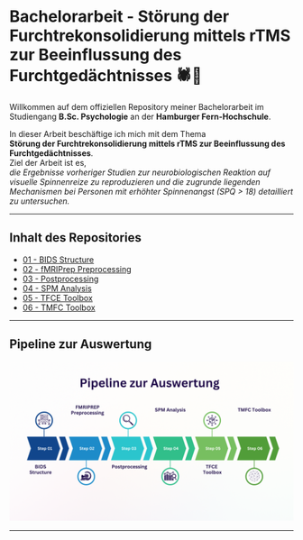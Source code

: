 # Bachelorarbeit - Störung der Furchtrekonsolidierung mittels rTMS zur Beeinflussung des Furchtgedächtnisses 🕷️🧲

Willkommen auf dem offiziellen Repository meiner Bachelorarbeit im Studiengang **B.Sc. Psychologie** an der **Hamburger Fern-Hochschule**.

In dieser Arbeit beschäftige ich mich mit dem Thema  
**Störung der Furchtrekonsolidierung mittels rTMS zur Beeinflussung des Furchtgedächtnisses**.  
Ziel der Arbeit ist es,  
*die Ergebnisse vorheriger Studien zur neurobiologischen Reaktion auf visuelle Spinnenreize zu reproduzieren und die zugrunde liegenden Mechanismen bei Personen mit erhöhter Spinnenangst (SPQ > 18) detailliert zu untersuchen.*  


---

## Inhalt des Repositories


- [01 - BIDS Structure](./01%20-%20BIDS%20Structure)
- [02 - fMRIPrep Preprocessing](./02%20-%20fMRIPrep%20Preprocessing)
- [03 - Postprocessing](./03%20-%20Postprocessing)
- [04 - SPM Analysis](./04%20-%20SPM%20Analysis)
- [05 - TFCE Toolbox](./05%20-%20TFCE%20Toolbox)
- [06 - TMFC Toolbox](./06%20-%20TMFC%20Toolbox)



---

## Pipeline zur Auswertung 

![Infografik Pipeline](images/Infografik%20Pipeline.png)


---





